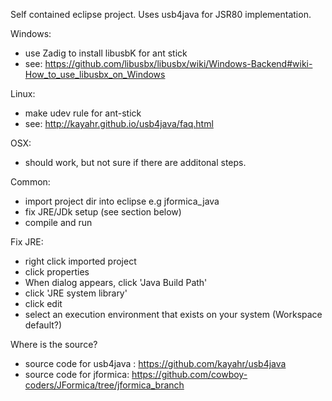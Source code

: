 Self contained eclipse project. Uses usb4java for JSR80 implementation. 

Windows:
- use Zadig to install libusbK for ant stick
- see:  https://github.com/libusbx/libusbx/wiki/Windows-Backend#wiki-How_to_use_libusbx_on_Windows

Linux:
- make udev rule for ant-stick
- see: http://kayahr.github.io/usb4java/faq.html

OSX:
- should work, but not sure if there are additonal steps. 

Common:
- import project dir into eclipse e.g jformica_java
- fix JRE/JDk setup (see section below)
- compile and run

Fix JRE:
- right click imported project
- click properties
- When dialog appears, click 'Java Build Path'
- click 'JRE system library'
- click edit
- select an execution environment that exists on your system (Workspace default?)

Where is the source?

- source code for usb4java : https://github.com/kayahr/usb4java
- source code for jformica: https://github.com/cowboy-coders/JFormica/tree/jformica_branch
